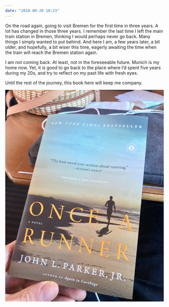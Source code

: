 ```yaml
---
date: "2018-09-29 10:23"
---
```


On the road again, going to visit Bremen for the first time in three years. A lot has changed in those three years. I remember the last time I left the main train station in Bremen, thinking I would perhaps never go back. Many things I simply wanted to put behind. And here I am, a few years later, a bit older, and hopefully, a bit wiser this time, eagerly awaiting the time when the train will reach the Bremen station again.

I am not coming back. At least, not in the foreseeable future. Munich is my home now. Yet, it is good to go back to the place where I’d spent five years during my 20s, and try to reflect on my past life with fresh eyes.

Until the rest of the journey, this book here will keep me company.

![Once a Runner](/assets/img/2018/09291023.JPG)



